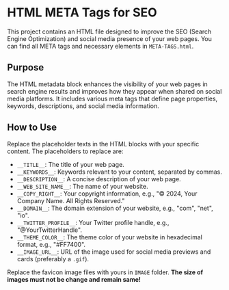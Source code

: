 # HTML META Tags for SEO

This project contains an HTML file designed to improve the SEO (Search Engine Optimization) and social media presence of your web pages. You can find all META tags and necessary elements in `META-TAGS.html`.

## Purpose

The HTML metadata block enhances the visibility of your web pages in search engine results and improves how they appear when shared on social media platforms. It includes various meta tags that define page properties, keywords, descriptions, and social media information.

## How to Use

Replace the placeholder texts in the HTML blocks with your specific content. The placeholders to replace are:

   - `__TITLE__`: The title of your web page.
   - `__KEYWORDS__`: Keywords relevant to your content, separated by commas.
   - `__DESCRIPTION__`: A concise description of your web page.
   - `__WEB_SITE_NAME__`: The name of your website.
   - `__COPY_RIGHT__`: Your copyright information, e.g., "© 2024, Your Company Name. All Rights Reserved."
   - `__DOMAIN__`: The domain extension of your website, e.g., "com", "net", "io".
   - `__TWITTER_PROFILE__`: Your Twitter profile handle, e.g., "@YourTwitterHandle".
   - `__THEME_COLOR__`: The theme color of your website in hexadecimal format, e.g., "#FF7400".
   - `__IMAGE_URL__`: URL of the image used for social media previews and cards (preferably a `.gif`).

Replace the favicon image files with yours in `IMAGE` folder. **The size of images must not be change and remain same!**
